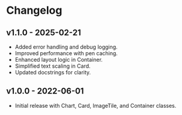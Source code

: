 # Changelog

## v1.1.0 - 2025-02-21
- Added error handling and debug logging.
- Improved performance with pen caching.
- Enhanced layout logic in Container.
- Simplified text scaling in Card.
- Updated docstrings for clarity.

## v1.0.0 - 2022-06-01
- Initial release with Chart, Card, ImageTile, and Container classes.
